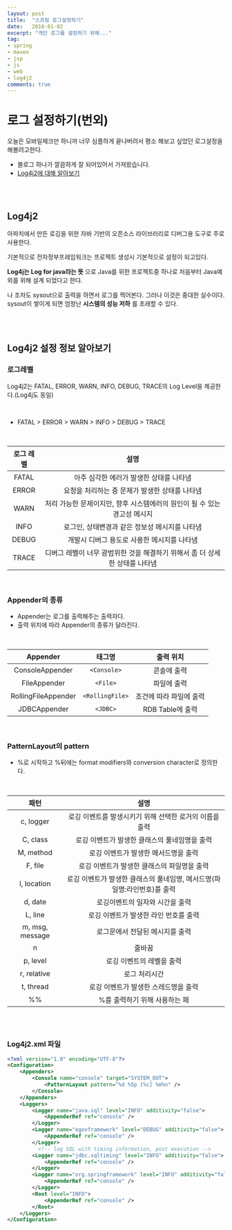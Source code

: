 ```yaml
---
layout: post
title:  "스프링 로그설정하기"
date:   2018-01-02
excerpt: "개인 로그를 설정하기 위해..."
tag:
- spring
- maven
- jsp
- js
- web
- log4j2
comments: true
---
```


# **로그 설정하기(번외)**

오늘은 모바일체크만 하니까 너무 심플하게 끝나버려서 평소 해보고 싶었던 로그설정을 해볼려고한다.

- 블로그 하나가 깔끔하게 잘 되어있어서 가져왔습니다.
- [Log4j2에 대해 알아보기](http://blog.naver.com/PostView.nhn?blogId=mk1126sj&logNo=220970218433)

<br>
<br>

## Log4j2

아파치에서 만든 로깅을 위한 자바 기반의 오픈소스 라이브러리로 디버그용 도구로 주로 사용한다.
<br>

기본적으로 전자정부프레임워크는 프로젝트 생성시 기본적으로 설정이 되고있다.
<br>

**Log4j는 Log for java라는 뜻** 으로 Java를 위한 프로젝트중 하나로 처음부터  Java예외를 위해 설계 되었다고 한다.
<br>

나 조차도 sysout으로 출력을 하면서 로그를 찍어본다. 그러나 이것은 중대한 실수이다. sysout이 쌓이게 되면 엄청난 **시스템의 성능 저하** 를 초래할 수 있다.

<br>
<br>

## Log4j2 설정 정보 알아보기

### 로그레벨

Log4j2는 FATAL, ERROR, WARN, INFO, DEBUG, TRACE의 Log Level을 제공한다.(Log4j도 동일)

<br>

- FATAL > ERROR > WARN > INFO > DEBUG > TRACE

<br>

|로그 레벨|설명|
|:-:|:-:|
|FATAL|아주 심각한 에러가 발생한 상태를 나타냄|
|ERROR|요청을 처리하는 중 문제가 발생한 상태를 나타냄|
|WARN|처리 가능한 문제이지만, 향후 시스템에러의 원인이 될 수 있는 경고성 메시지|
|INFO|로그인, 상태변경과 같은 정보성 메시지를 나타냄|
|DEBUG|개발시 디버그 용도로 사용한 메시지를 나타냄|
|TRACE|디버그 레벨이 너무 광범위한 것을 해결하기 위해서 좀 더 상세한 상태를 나타냄|

<br>

### Appender의 종류

- Appender는 로그를 출력해주는 출력자다.
- 출력 위치에 따라 Appender의 종류가 달라진다.

<br>

|Appender|태그명|출력 위치|
|:-:|:-:|:-:|
|ConsoleAppender|`<Console>`|콘솔에 출력|
|FileAppender|`<File>`|파일에 출력|
|RollingFileAppender|`<RollingFile>`|조건에 따라 파일에 출력|
|JDBCAppender|`<JDBC>`|RDB Table에 출력|

<br>

### PatternLayout의 pattern

- %로 시작하고 %뒤에는 format modifiers와 conversion character로 정의한다.

<br>

|패턴|설명|
|:-:|:-:|
|c, logger|로깅 이벤트를 발생시키기 위해 선택한 로거의 이름을 출력|
|C, class|로깅 이벤트가 발생한 클래스의 풀네임명을 출력|
|M, method|로깅 이벤트가 발생한 메서드명을 출력|
|F, file|로깅 이벤트가 발생한 클래스의 파일명을 출력|
|l, location|로깅 이벤트가 발생한 클래스의 풀네임명, 메서드명(파일명:라인번호)를 출력|
|d, date|로깅이벤트의 일자와 시간을 출력 |
|L, line|로깅 이벤트가 발생한 라인 번호를 출력|
|m, msg, message|로그문에서 전달된 메시지를 출력|
|n|줄바꿈|
|p, level|로깅 이벤트의 레벨을 출력|
|r, relative|로그 처리시간|
|t, thread|로깅 이벤트가 발생한 스레드명을 출력|
|%%|%를 출력하기 위해 사용하는 패|

<br>
<br>

### Log4j2.xml 파일

```xml
<?xml version="1.0" encoding="UTF-8"?>
<Configuration>
    <Appenders>
        <Console name="console" target="SYSTEM_OUT">
            <PatternLayout pattern="%d %5p [%c] %m%n" />
        </Console>
    </Appenders>
    <Loggers>
        <Logger name="java.sql" level="INFO" additivity="false">
            <AppenderRef ref="console" />
        </Logger>
        <Logger name="egovframework" level="DEBUG" additivity="false">
            <AppenderRef ref="console" />
        </Logger>
          <!-- log SQL with timing information, post execution -->
        <Logger name="jdbc.sqltiming" level="INFO" additivity="false">
            <AppenderRef ref="console" />
        </Logger>
        <Logger name="org.springframework" level="INFO" additivity="false">
            <AppenderRef ref="console" />
        </Logger>
        <Root level="INFO">
            <AppenderRef ref="console" />
        </Root>
    </Loggers>
</Configuration>
```
